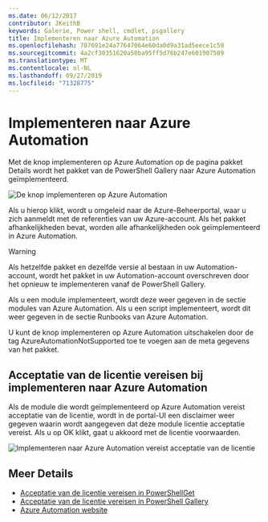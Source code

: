 ```yaml
---
ms.date: 06/12/2017
contributor: JKeithB
keywords: Galerie, Power shell, cmdlet, psgallery
title: Implementeren naar Azure Automation
ms.openlocfilehash: 707691e24a77647064e60da0d9a31ad5eece1c59
ms.sourcegitcommit: 4a2cf30351620a58ba95ff5d76b247e601907589
ms.translationtype: MT
ms.contentlocale: nl-NL
ms.lasthandoff: 09/27/2019
ms.locfileid: "71328775"
---
```

# <a name="deploy-to-azure-automation"></a>Implementeren naar Azure Automation

Met de knop implementeren op Azure Automation op de pagina pakket Details wordt het pakket van de PowerShell Gallery naar Azure Automation geïmplementeerd.

![De knop implementeren op Azure Automation](../../Images/DeployToAzureAutomationButton.png)

Als u hierop klikt, wordt u omgeleid naar de Azure-Beheerportal, waar u zich aanmeldt met de referenties van uw Azure-account.
Als het pakket afhankelijkheden bevat, worden alle afhankelijkheden ook geïmplementeerd in Azure Automation.

> [!WARNING]
> Als hetzelfde pakket en dezelfde versie al bestaan in uw Automation-account, wordt het pakket in uw Automation-account overschreven door het opnieuw te implementeren vanaf de PowerShell Gallery.

Als u een module implementeert, wordt deze weer gegeven in de sectie modules van Azure Automation.  Als u een script implementeert, wordt dit weer gegeven in de sectie Runbooks van Azure Automation.

U kunt de knop implementeren op Azure Automation uitschakelen door de tag AzureAutomationNotSupported toe te voegen aan de meta gegevens van het pakket.

## <a name="require-license-acceptance-on-deploy-to-azure-automation"></a>Acceptatie van de licentie vereisen bij implementeren naar Azure Automation

Als de module die wordt geïmplementeerd op Azure Automation vereist acceptatie van de licentie, wordt in de portal-UI een disclaimer weer gegeven waarin wordt aangegeven dat deze module licentie acceptatie vereist. Als u op OK klikt, gaat u akkoord met de licentie voorwaarden.

![Implementeren naar Azure Automation vereist acceptatie van de licentie](../../Images/DeployToAzureAutomationRequireLicenseAcceptanceDisclaimer.png)

## <a name="more-details"></a>Meer Details

- [Acceptatie van de licentie vereisen in PowerShellGet](../../concepts/module-license-acceptance.md)
- [Acceptatie van de licentie vereisen in PowerShell Gallery](packages-that-require-license-acceptance.md)
- [Azure Automation website](https://azure.microsoft.com/services/automation/)
